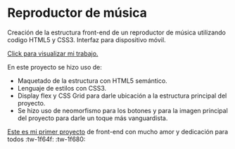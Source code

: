 # Reproductor de música
Creación de la estructura front-end de un reproductor de música utilizando codigo HTML5 y CSS3. Interfaz para dispositivo móvil.

[Click para visualizar mi trabajo.](https://apoloseth.github.io/Reproductor-de-musica/ "Acá")

En este proyecto se hizo uso de:
- Maquetado de la estructura con HTML5 semántico.
- Lenguaje de estilos con CSS3.
- Display flex y CSS Grid para darle ubicación a la estructura principal del proyecto.
- Se hizo uso de neomorfismo para los botones y para la imagen principal del proyecto para darle un toque más vanguardista.

[Este es mi primer proyecto](https://apoloseth.github.io/Reproductor-de-musica/ "Este es mi primer proyecto") de front-end con mucho amor y dedicación para todos :tw-1f64f: :tw-1f680:
